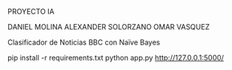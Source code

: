 PROYECTO IA

DANIEL MOLINA
ALEXANDER SOLORZANO
OMAR VASQUEZ


Clasificador de Noticias BBC con Naïve Bayes

pip install -r requirements.txt
python app.py
http://127.0.0.1:5000/
